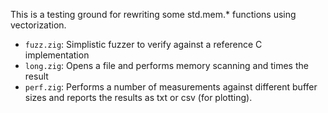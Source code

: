 This is a testing ground for rewriting some std.mem.* functions using
vectorization.

 - `fuzz.zig`: Simplistic fuzzer to verify against a reference C implementation
 - `long.zig`: Opens a file and performs memory scanning and times the result
 - `perf.zig`: Performs a number of measurements against different buffer sizes and
           reports the results as txt or csv (for plotting).
